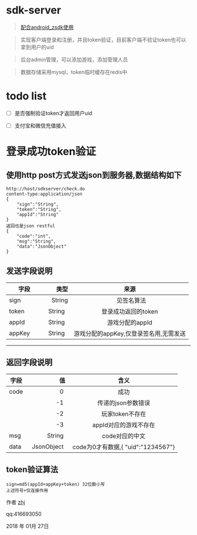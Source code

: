 # sdk-server

>[配合android_zsdk使用](https://github.com/zhjzjnb/android_zsdk)

>实现客户端登录和注册，并且token验证，目前客户端不验证token也可以拿到用户的uid

>后台admin管理，可以添加游戏，添加管理人员

>数据存储采用mysql，token临时缓存在redis中


# todo list

- [ ] 是否强制验证token才返回用户uid
- [ ] 支付宝和微信充值接入


# 登录成功token验证
## 使用http post方式发送json到服务器,数据结构如下

```http
http://host/sdkserver/check.do
content-type:application/json
{
	"sign":"String",
	"token":"String",
	"appId":"String"
}
返回也是json restful
{
	"code":"int",
	"msg":"String",
	"data":"JsonObject"
}
```
## 发送字段说明

| 字段        | 类型   |  来源  |
| --------   | -----:  | :----:  |
| sign     | String |   见签名算法|
| token       |   String   |登录成功返回的token|
| appId        |    String   |游戏分配的appId|
| appKey        |    String   |游戏分配的appKey,仅登录签名用,无需发送|

------------

## 返回字段说明


| 字段  | 值   | 含义  |
| --------   | -----:  | :----:  |
| code |    0   |成功|
|   |    -1   |传递的json参数错误|
|   |    -2   |玩家token不存在|
|   |    -3   |appId对应的游戏不存在|
| msg |    String   |code对应的中文|
| data |    JsonObject   |code为0才有数据,{ "uid":"1234567"}|


## token验证算法
```
sign=md5(appId+appKey+token) 32位数小写
上述符号+仅连接作用

```


作者 [zhj](https://github.com/zhjzjnb)   

qq:416693050

2018 年 01月 27日 
